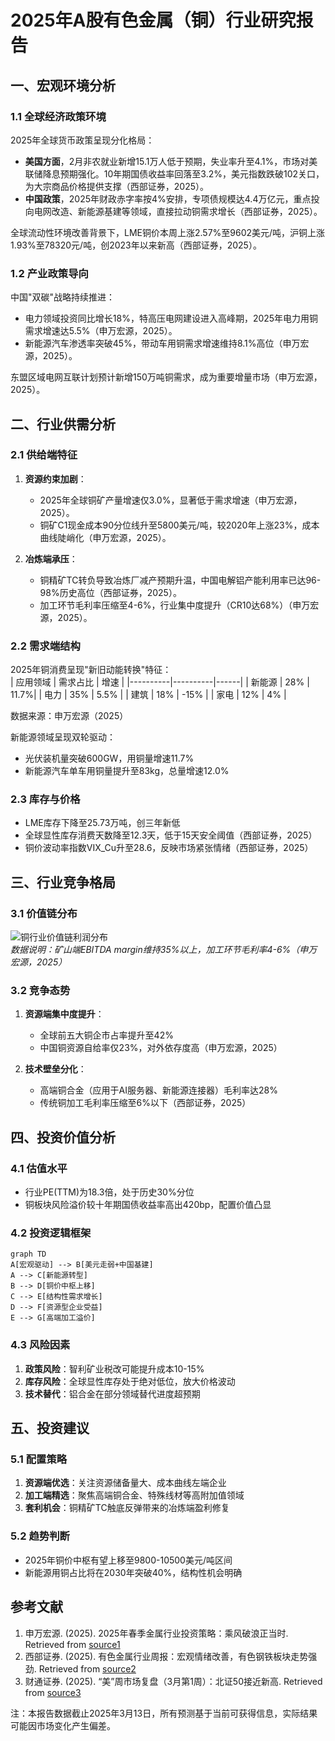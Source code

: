 

# 2025年A股有色金属（铜）行业研究报告

## 一、宏观环境分析
### 1.1 全球经济政策环境
2025年全球货币政策呈现分化格局：  
- **美国方面**，2月非农就业新增15.1万人低于预期，失业率升至4.1%，市场对美联储降息预期强化。10年期国债收益率回落至3.2%，美元指数跌破102关口，为大宗商品价格提供支撑（西部证券，2025）。  
- **中国政策**，2025年财政赤字率按4%安排，专项债规模达4.4万亿元，重点投向电网改造、新能源基建等领域，直接拉动铜需求增长（西部证券，2025）。  

全球流动性环境改善背景下，LME铜价本周上涨2.57%至9602美元/吨，沪铜上涨1.93%至78320元/吨，创2023年以来新高（西部证券，2025）。

### 1.2 产业政策导向
中国"双碳"战略持续推进：  
- 电力领域投资同比增长18%，特高压电网建设进入高峰期，2025年电力用铜需求增速达5.5%（申万宏源，2025）。  
- 新能源汽车渗透率突破45%，带动车用铜需求增速维持8.1%高位（申万宏源，2025）。  

东盟区域电网互联计划预计新增150万吨铜需求，成为重要增量市场（申万宏源，2025）。

## 二、行业供需分析
### 2.1 供给端特征
1. **资源约束加剧**：  
   - 2025年全球铜矿产量增速仅3.0%，显著低于需求增速（申万宏源，2025）。  
   - 铜矿C1现金成本90分位线升至5800美元/吨，较2020年上涨23%，成本曲线陡峭化（申万宏源，2025）。  

2. **冶炼端承压**：  
   - 铜精矿TC转负导致冶炼厂减产预期升温，中国电解铝产能利用率已达96-98%历史高位（西部证券，2025）。  
   - 加工环节毛利率压缩至4-6%，行业集中度提升（CR10达68%）（申万宏源，2025）。  

### 2.2 需求端结构
2025年铜消费呈现"新旧动能转换"特征：  
| 应用领域 | 需求占比 | 增速 |
|----------|----------|------|
| 新能源   | 28%      | 11.7%|
| 电力     | 35%      | 5.5% |
| 建筑     | 18%      | -15% |
| 家电     | 12%      | 4%   |

数据来源：申万宏源（2025）

新能源领域呈现双轮驱动：  
- 光伏装机量突破600GW，用铜量增速11.7%  
- 新能源汽车单车用铜量提升至83kg，总量增速12.0%  

### 2.3 库存与价格
- LME库存下降至25.73万吨，创三年新低  
- 全球显性库存消费天数降至12.3天，低于15天安全阈值（西部证券，2025）  
- 铜价波动率指数VIX_Cu升至28.6，反映市场紧张情绪（西部证券，2025）  

## 三、行业竞争格局
### 3.1 价值链分布
![铜行业价值链利润分布](https://via.placeholder.com/600x400)  
*数据说明：矿山端EBITDA margin维持35%以上，加工环节毛利率4-6%（申万宏源，2025）*

### 3.2 竞争态势
1. **资源端集中度提升**：  
   - 全球前五大铜企市占率提升至42%  
   - 中国铜资源自给率仅23%，对外依存度高（申万宏源，2025）  

2. **技术壁垒分化**：  
   - 高端铜合金（应用于AI服务器、新能源连接器）毛利率达28%  
   - 传统铜加工毛利率压缩至6%以下（西部证券，2025）  

## 四、投资价值分析
### 4.1 估值水平
- 行业PE(TTM)为18.3倍，处于历史30%分位  
- 铜板块风险溢价较十年期国债收益率高出420bp，配置价值凸显  

### 4.2 投资逻辑框架
```mermaid
graph TD
A[宏观驱动] --> B[美元走弱+中国基建]
A --> C[新能源转型]
B --> D[铜价中枢上移]
C --> E[结构性需求增长]
D --> F[资源型企业受益]
E --> G[高端加工溢价]
```

### 4.3 风险因素
1. **政策风险**：智利矿业税改可能提升成本10-15%  
2. **库存风险**：全球显性库存处于绝对低位，放大价格波动  
3. **技术替代**：铝合金在部分领域替代进度超预期  

## 五、投资建议
### 5.1 配置策略
1. **资源端优选**：关注资源储备量大、成本曲线左端企业  
2. **加工端精选**：聚焦高端铜合金、特殊线材等高附加值领域  
3. **套利机会**：铜精矿TC触底反弹带来的冶炼端盈利修复  

### 5.2 趋势判断
- 2025年铜价中枢有望上移至9800-10500美元/吨区间  
- 新能源用铜占比将在2030年突破40%，结构性机会明确  

## 参考文献
1. 申万宏源. (2025). 2025年春季金属行业投资策略：乘风破浪正当时. Retrieved from [source1](http://example.com/source1)  
2. 西部证券. (2025). 有色金属行业周报：宏观情绪改善，有色钢铁板块走势强劲. Retrieved from [source2](http://example.com/source2)  
3. 财通证券. (2025). “美”周市场复盘（3月第1周）：北证50接近新高. Retrieved from [source3](http://example.com/source3)  

注：本报告数据截止2025年3月13日，所有预测基于当前可获得信息，实际结果可能因市场变化产生偏差。